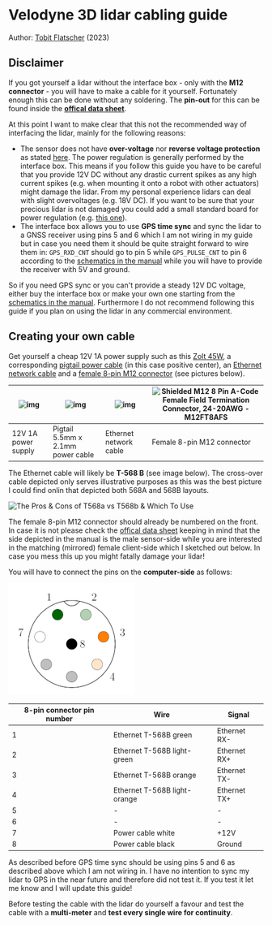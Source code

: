 # Velodyne 3D lidar cabling guide

Author: [Tobit Flatscher](https://github.com/2b-t) (2023)



## Disclaimer

If you got yourself a lidar without the interface box - only with the **M12 connector** - you will have to make a cable for it yourself. Fortunately enough this can be done without any soldering. The **pin-out** for this can be found inside the [**offical data sheet**](https://pdf.directindustry.com/pdf/velodynelidar/vlp-16-datasheets/182407-676097.html).

At this point I want to make clear that this not the recommended way of interfacing the lidar, mainly for the following reasons:

- The sensor does not have **over-voltage** nor **reverse voltage protection** as stated [here](https://velodynelidar.com/wp-content/uploads/2019/08/63-9259-REV-C-MANUALINTERFACE-BOXHDL-32EVLP-16VLP-32_Web-S.pdf#page=2). The power regulation is generally performed by the interface box. This means if you follow this guide you have to be careful that you provide 12V DC without any drastic current spikes as any high current spikes (e.g. when mounting it onto a robot with other actuators) might damage the lidar. From my personal experience lidars can deal with slight overvoltages (e.g. 18V DC). If you want to be sure that your precious lidar is not damaged you could add a small standard board for power regulation (e.g. [this one](https://www.amazon.com/Regulator-Adjustable-Converter-Electronic-Stabilizer/dp/B07PDGG84B/)).
- The interface box allows you to use **GPS time sync** and sync the lidar to a GNSS receiver using pins 5 and 6 which I am not wiring in my guide but  in case you need them it should be quite straight forward to wire them  in: `GPS_RXD_CNT` should go to pin 5 while `GPS_PULSE_CNT` to pin 6 according to the [schematics in the manual](https://velodynelidar.com/wp-content/uploads/2019/12/63-9243-Rev-E-VLP-16-User-Manual.pdf#page=112) while you will have to provide the receiver with 5V and  ground.

So  if you need GPS sync or you can't provide a steady 12V DC voltage, either buy the interface box or make your own one starting from the [schematics in the manual](https://velodynelidar.com/wp-content/uploads/2019/12/63-9243-Rev-E-VLP-16-User-Manual.pdf#page=112). Furthermore I do not recommend following this guide if you plan on using the lidar in any commercial environment. 

## Creating your own cable

Get yourself a cheap 12V 1A power supply such as this [Zolt 45W](https://www.amazon.co.uk/dp/B08NBWHKGG?psc=1&ref=ppx_yo2ov_dt_b_product_details), a corresponding [pigtail power cable](https://www.amazon.co.uk/dp/B08JKQ3PF9?psc=1&ref=ppx_yo2ov_dt_b_product_details) (in this case positive center), an [Ethernet network cable](https://www.amazon.co.uk/gp/product/B00DZJNO4M/ref=ox_sc_saved_image_1?smid=A3GL1BA201XJVN&psc=1) and a [female 8-pin M12 connector](https://www.aliexpress.com/item/32839854023.html) (see pictures below).

| ![img](https://m.media-amazon.com/images/W/IMAGERENDERING_521856-T1/images/I/51V3jPySIAS._AC_SL1000_.jpg) | ![img](https://m.media-amazon.com/images/W/IMAGERENDERING_521856-T1/images/I/51ebxDprQTL._AC_SL1100_.jpg) | ![img](https://m.media-amazon.com/images/W/IMAGERENDERING_521856-T1/images/I/61ZVtKwRxhL._SL1500_.jpg) | ![Shielded M12 8 Pin A-Code Female Field Termination Connector, 24-20AWG -  M12FT8AFS](https://www.l-com.com/Content/Images/Product/Medium/M12FT8AFS_250x250_View1.jpg) |
| ------------------------------------------------------------ | ------------------------------------------------------------ | ------------------------------------------------------------ | ------------------------------------------------------------ |
| 12V 1A power supply                                          | Pigtail 5.5mm x 2.1mm power cable                            | Ethernet network cable                                       | Female 8-pin M12 connector                                   |

The Ethernet cable will likely be **T-568 B** (see image below). The cross-over cable depicted only serves illustrative purposes as this was the best picture I could find onlin that depicted both 568A and 568B layouts.

![The Pros & Cons of T568a vs T568b & Which To Use](https://cdn.shopify.com/s/files/1/0014/6404/1539/files/568a-vs-568b-chart_1024x1024.png?v=1567709877)

The female 8-pin M12 connector should already be numbered on the front. In case it is not please check the [offical data sheet](https://pdf.directindustry.com/pdf/velodynelidar/vlp-16-datasheets/182407-676097.html) keeping in mind that the side depicted in the manual is the male sensor-side while you are interested in the matching (mirrored) female client-side which I sketched out below. In case you mess this up you might fatally damage your lidar!

You will have to connect the pins on the **computer-side** as follows:

![Computer-side pin-out of the lidar](../media/m12_lidar_pinout.png)

| 8-pin connector pin number | Wire                         | Signal       |
| -------------------------- | ---------------------------- | ------------ |
| 1                          | Ethernet T-568B green        | Ethernet RX- |
| 2                          | Ethernet T-568B light-green  | Ethernet RX+ |
| 3                          | Ethernet T-568B orange       | Ethernet TX- |
| 4                          | Ethernet T-568B light-orange | Ethernet TX+ |
| 5                          | -                            | -            |
| 6                          | -                            | -            |
| 7                          | Power cable white            | +12V         |
| 8                          | Power cable black            | Ground       |

As described before GPS time sync should be using pins 5 and 6 as described above which I am not wiring in. I have no intention to sync my lidar to GPS in the near future and therefore did not test it. If you test it let me know and I will update this guide!

Before testing the cable with the lidar do yourself a favour and test the cable with a **multi-meter** and **test every single wire for continuity**.

